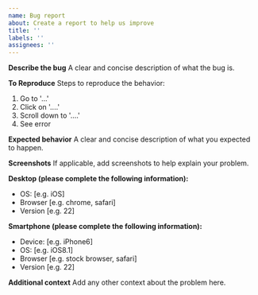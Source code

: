 ```yaml
---
name: Bug report
about: Create a report to help us improve
title: ''
labels: ''
assignees: ''
---
```


**Describe the bug**
A clear and concise description of what the bug is.

**To Reproduce**
Steps to reproduce the behavior:

1. Go to '...'
1. Click on '....'
1. Scroll down to '....'
1. See error

**Expected behavior**
A clear and concise description of what you expected to happen.

**Screenshots**
If applicable, add screenshots to help explain your problem.

**Desktop (please complete the following information):**

- OS: \[e.g. iOS\]
- Browser \[e.g. chrome, safari\]
- Version \[e.g. 22\]

**Smartphone (please complete the following information):**

- Device: \[e.g. iPhone6\]
- OS: \[e.g. iOS8.1\]
- Browser \[e.g. stock browser, safari\]
- Version \[e.g. 22\]

**Additional context**
Add any other context about the problem here.
